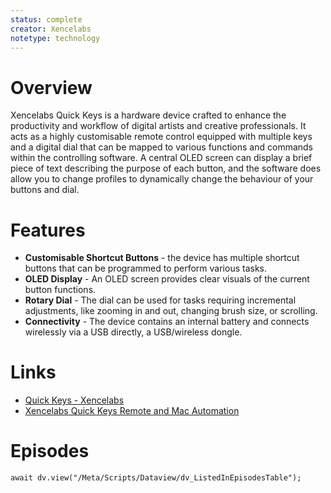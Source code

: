 ```yaml
---
status: complete
creator: Xencelabs
notetype: technology
---
```

# Overview
Xencelabs Quick Keys is a hardware device crafted to enhance the productivity and workflow of digital artists and creative professionals. It acts as a highly customisable remote control equipped with multiple keys and a digital dial that can be mapped to various functions and commands within the controlling software. A central OLED screen can display a brief piece of text describing the purpose of each button, and the software does allow you to change profiles to dynamically change the behaviour of your buttons and dial.

# Features

- **Customisable Shortcut Buttons** - the device has multiple shortcut buttons that can be programmed to perform various tasks.
- **OLED Display** - An OLED screen provides clear visuals of the current button functions.
- **Rotary Dial** - The dial can be used for tasks requiring incremental adjustments, like zooming in and out, changing brush size, or scrolling.
- **Connectivity** - The device contains an internal battery and connects wirelessly via a USB directly, a USB/wireless dongle.

# Links
- [Quick Keys - Xencelabs](https://www.xencelabs.com/products/xencelabs-quick-keys-remote)
- [Xencelabs Quick Keys Remote and Mac Automation](https://www.thoughtasylum.com/2023/04/15/xencelabs-quick-keys-remote-and-mac-automation/)

# Episodes
```dataviewjs
await dv.view("/Meta/Scripts/Dataview/dv_ListedInEpisodesTable");
```
